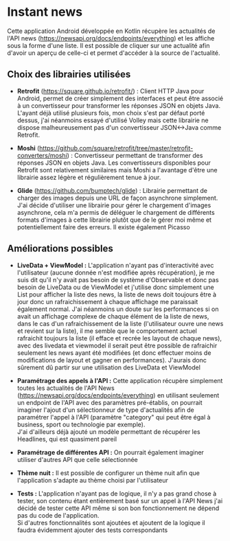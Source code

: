 

# Instant news
Cette application Android développée en Kotlin récupère les actualités de l'API news (https://newsapi.org/docs/endpoints/everything) et les affiche sous la forme d'une liste. Il est possible de cliquer sur une actualité afin d'avoir un aperçu de celle-ci et permet d'accéder à la source de l'actualité.

## Choix des librairies utilisées
- __Retrofit__ (https://square.github.io/retrofit/) : Client HTTP Java pour Android, permet de créer simplement des interfaces et peut être associé à un convertisseur pour transformer les réponses JSON en objets Java.
  L'ayant déjà utilisé plusieurs fois, mon choix s'est par défaut porté dessus, j'ai néanmoins essayé d'utilisé Volley mais cette librairie ne dispose malheureusement pas d'un convertisseur JSON<->Java comme Retrofit.

- __Moshi__ (https://github.com/square/retrofit/tree/master/retrofit-converters/moshi) : Convertisseur permettant de transformer des réponses JSON en objets Java. Les convertisseurs disponibles pour Retrofit sont relativement similaires mais Moshi a l'avantage d'être une librairie assez légère et régulièrement tenue à jour.

- __Glide__ (https://github.com/bumptech/glide) : Librairie permettant de charger des images depuis une URL de façon asynchrone simplement. J'ai décide d'utiliser une librairie pour gérer le chargement d'images asynchrone, cela m'a permis de déléguer le chargement de différents formats d'images à cette librairie plutôt que de le gérer moi même et potentiellement faire des erreurs. Il existe également Picasso

## Améliorations possibles
- __LiveData + ViewModel :__ L'application n'ayant pas d'interactivité avec l'utilisateur (aucune donnée n'est modifiée après récupération), je me suis dit qu'il n'y avait pas besoin de système d'Observable et donc pas besoin de LiveData ou de ViewModel et j'utilise donc simplement une List pour afficher la liste des news, la liste de news doit toujours être à jour donc un rafraichissement à chaque affichage me paraissait également normal.
  J'ai néanmoins un doute sur les performances si on avait un affichage complexe de chaque élément de la liste de news, dans le cas d'un rafraichissement de la liste (l'utilisateur ouvre une news et revient sur la liste), il me semble que le comportement actuel rafraichit toujours la liste (il efface et recrée les layout de chaque news), avec des livedata et viewmodel il serait peut être possible de rafraichir seulement les news ayant été modifiées (et donc effectuer moins de modifications de layout et gagner en performances).
  J'aurais donc sûrement dû partir sur une utilisation des LiveData et ViewModel

- __Paramétrage des appels à l'API :__ Cette application récupère simplement toutes les actualités de l'API News (https://newsapi.org/docs/endpoints/everything) en utilisant seulement un endpoint de l'API avec des paramètres pré-établis, on pourrait imaginer l'ajout d'un sélectionneur de type d'actualités afin de paramétrer l'appel à l'API (paramètre "category" qui peut être égal à business, sport ou technologie par exemple).    
  J'ai d'ailleurs déjà ajouté un modèle permettant de récupérer les Headlines, qui est quasiment pareil

- __Paramétrage de différentes API :__ On pourrait également imaginer utiliser d'autres API que celle sélectionnée

- __Thème nuit :__ Il est possible de configurer un thème nuit afin que l'application s'adapte au thème choisi par l'utilisateur

- __Tests :__ L'application n'ayant pas de logique, il n'y a pas grand chose à tester, son contenu étant entièrement basé sur un appel à l'API News j'ai décidé de tester cette API même si son bon fonctionnement ne dépend pas du code de l'application.  
  Si d'autres fonctionnalités sont ajoutées et ajoutent de la logique il faudra évidemment ajouter des tests correspondants
